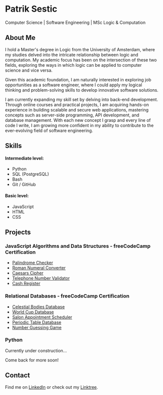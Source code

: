 # Patrik Sestic
Computer Science | Software Engineering | MSc Logic & Computation


## About Me

I hold a Master's degree in Logic from the University of Amsterdam, where my studies delved into the intricate relationship between logic and computation. My academic focus has been on the intersection of these two fields, exploring the ways in which logic can be applied to computer science and vice versa.

Given this academic foundation, I am naturally interested in exploring job opportunities as a software engineer, where I could apply my logical thinking and problem-solving skills to develop innovative software solutions.

I am currently expanding my skill set by delving into back-end development. Through online courses and practical projects, I am acquiring hands-on experience in building scalable and secure web applications, mastering concepts such as server-side programming, API development, and database management. With each new concept I grasp and every line of code I write, I am growing more confident in my ability to contribute to the ever-evolving field of software engineering.


## Skills

#### Intermediate level:
- Python
- SQL (PostgreSQL)
- Bash
- Git / GitHub

#### Basic level:
- JavaScript
- HTML
- CSS

## Projects

### JavaScript Algorithms and Data Structures - freeCodeCamp Certification 

- [Palindrome Checker](https://github.com/psestic/fcc-palindrome_checker_js)	
- [Roman Numeral Converter](https://github.com/psestic/fcc-roman_numeral_converter_js)	
- [Caesars Cipher](https://github.com/psestic/fcc-caesers_cipher_js)	
- [Telephone Number Validator](https://github.com/psestic/fcc-telephone_number_validator_js)	
- [Cash Register](https://github.com/psestic/fcc-cash_register_js)	

### Relational Databases - freeCodeCamp Certification

- [Celestial Bodies Database](https://github.com/psestic/fcc-celestial_bodies_db)
- [World Cup Database](https://github.com/psestic/fcc-worldcup_db)
- [Salon Appointment Scheduler](https://github.com/psestic/fcc-salon_db)	
- [Periodic Table Database](https://github.com/psestic/fcc-periodic_table_db)	
- [Number Guessing Game](https://github.com/psestic/fcc-number_guessing_game_db)

### Python ###

Currently under construction...

Come back for more soon!


## Contact

Find me on [LinkedIn](https://www.linkedin.com/in/psestic/) or check out my [Linktree](https://linktr.ee/psestic).
